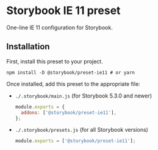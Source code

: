 <h1>Storybook IE 11 preset</h1>

One-line IE 11 configuration for Storybook.

## Installation

First, install this preset to your project.

```
npm install -D @storybook/preset-ie11 # or yarn
```

Once installed, add this preset to the appropriate file:

- `./.storybook/main.js` (for Storybook 5.3.0 and newer)

  ```js
  module.exports = {
    addons: ['@storybook/preset-ie11'],
  };
  ```

- `./.storybook/presets.js` (for all Storybook versions)

  ```js
  module.exports = ['@storybook/preset-ie11'];
  ```
